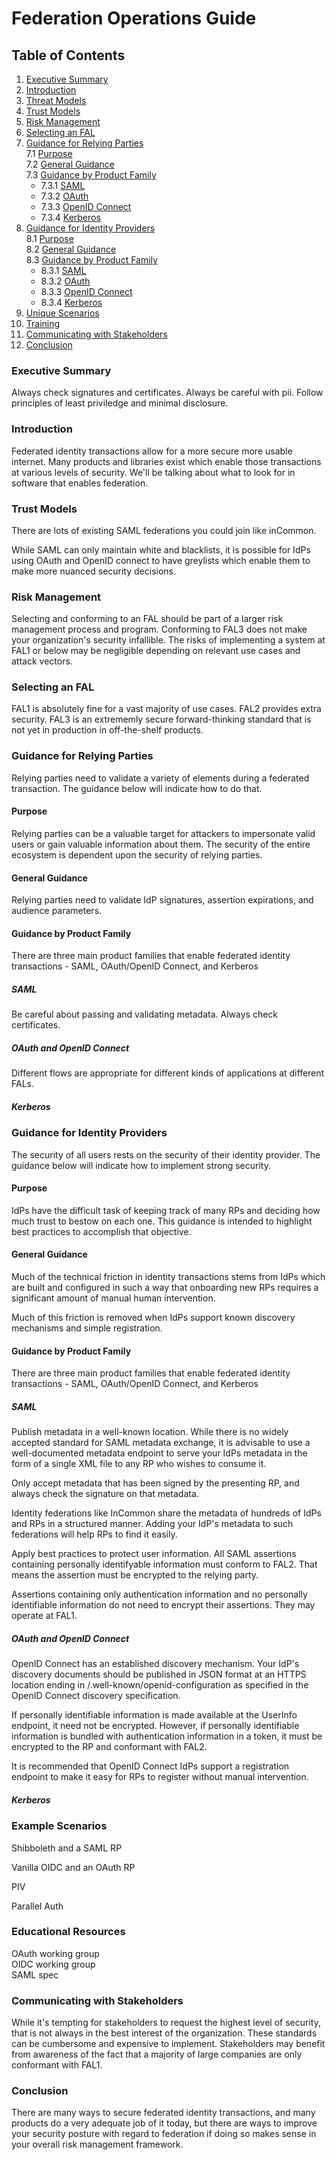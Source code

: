 # Federation Operations Guide

## Table of Contents

1. [Executive Summary](#executive-summary)
1. [Introduction](#introduction)  
1. [Threat Models](#threat-models)
1. [Trust Models](#trust-models)
1. [Risk Management](#risk-management)
1. [Selecting an FAL](#selecting-an-fal)  
1. [Guidance for Relying Parties](#guidance-for-relying-parties)  
 7.1 [Purpose](#purpose)  
 7.2 [General Guidance](#general-guidance)  
 7.3 [Guidance by Product Family](#guidance-by-product-family)  
     * 7.3.1 [SAML](#saml)  
     * 7.3.2 [OAuth](#oauth) 
     * 7.3.3 [OpenID Connect](#openid-connect)
     * 7.3.4 [Kerberos](#kerberos)
1. [Guidance for Identity Providers](#guidance-for-identity-providers)  
 8.1 [Purpose](#purpose-1)  
 8.2 [General Guidance](#general-guidance-1)  
 8.3 [Guidance by Product Family](#guidance-by-product-family-1)  
     * 8.3.1 [SAML](#saml-1)  
     * 8.3.2 [OAuth](#oauth-1) 
     * 8.3.3 [OpenID Connect](#openid-connect-1)
     * 8.3.4 [Kerberos](#kerberos-1)
1. [Unique Scenarios](#unique-scenarios)
1. [Training](#training)
1. [Communicating with Stakeholders](#communicating-with-stakeholders)
1. [Conclusion](#conclusion)

### Executive Summary

Always check signatures and certificates. Always be careful with pii. Follow principles of least priviledge and minimal disclosure.

### Introduction

Federated identity transactions allow for a more secure more usable internet. Many products and libraries exist which enable those transactions at various levels of security. We'll be talking about what to look for in software that enables federation.

### Trust Models

There are lots of existing SAML federations you could join like inCommon.

While SAML can only maintain white and blacklists, it is possible for IdPs using OAuth and OpenID connect to have greylists which enable them to make more nuanced security decisions.

### Risk Management

Selecting and conforming to an FAL should be part of a larger risk management process and program. Conforming to FAL3 does not make your organization's security infallible. The risks of implementing a system at FAL1 or below may be negligible depending on relevant use cases and attack vectors.

### Selecting an FAL

FAL1 is absolutely fine for a vast majority of use cases. FAL2 provides extra security. FAL3 is an extrememly secure forward-thinking standard that is not yet in production in off-the-shelf products.

### Guidance for Relying Parties

Relying parties need to validate a variety of elements during a federated transaction. The guidance below will indicate how to do that.

#### Purpose

Relying parties can be a valuable target for attackers to impersonate valid users or gain valuable information about them. The security of the entire ecosystem is dependent upon the security of relying parties.

#### General Guidance

Relying parties need to validate IdP signatures, assertion expirations, and audience parameters.

#### Guidance by Product Family

There are three main product families that enable federated identity transactions - SAML, OAuth/OpenID Connect, and Kerberos

##### SAML

Be careful about passing and validating metadata. Always check certificates.

##### OAuth and OpenID Connect

Different flows are appropriate for different kinds of applications at different FALs.

##### Kerberos

### Guidance for Identity Providers

The security of all users rests on the security of their identity provider. The guidance below will indicate how to implement strong security.

#### Purpose

IdPs have the difficult task of keeping track of many RPs and deciding how much trust to bestow on each one. This guidance is intended to highlight best practices to accomplish that objective.

#### General Guidance

Much of the technical friction in identity transactions stems from IdPs which are built and configured in such a way that onboarding new RPs requires a significant amount of manual human intervention.

Much of this friction is removed when IdPs support known discovery mechanisms and simple registration.

#### Guidance by Product Family

There are three main product families that enable federated identity transactions - SAML, OAuth/OpenID Connect, and Kerberos

##### SAML

Publish metadata in a well-known location. While there is no widely accepted standard for SAML metadata exchange, it is advisable to use a well-documented metadata endpoint to serve your IdPs metadata in the form of a single XML file to any RP who wishes to consume it.

Only accept metadata that has been signed by the presenting RP, and always check the signature on that metadata.

Identity federations like InCommon share the metadata of hundreds of IdPs and RPs in a structured manner. Adding your IdP's metadata to such federations will help RPs to find it easily.

Apply best practices to protect user information. All SAML assertions containing personally identifyable information must conform to FAL2. That means the assertion must be encrypted to the relying party.

Assertions containing only authentication information and no personally identifiable information do not need to encrypt their assertions. They may operate at FAL1.

##### OAuth and OpenID Connect

OpenID Connect has an established discovery mechanism. Your IdP's discovery documents should be published in JSON format at an HTTPS location ending in /.well-known/openid-configuration as specified in the OpenID Connect discovery specification.

If personally identifiable information is made available at the UserInfo endpoint, it need not be encrypted. However, if personally identifiable information is bundled with authentication information in a token, it must be encrypted to the RP and conformant with FAL2.

It is recommended that OpenID Connect IdPs support a registration endpoint to make it easy for RPs to register without manual intervention.

##### Kerberos

### Example Scenarios

Shibboleth and a SAML RP

Vanilla OIDC and an OAuth RP

PIV

Parallel Auth

### Educational Resources

OAuth working group  
OIDC working group  
SAML spec

### Communicating with Stakeholders

While it's tempting for stakeholders to request the highest level of security, that is not always in the best interest of the organization. These standards can be cumbersome and expensive to implement. Stakeholders may benefit from awareness of the fact that a majority of large companies are only conformant with FAL1.

### Conclusion

There are many ways to secure federated identity transactions, and many products do a very adequate job of it today, but there are ways to improve your security posture with regard to federation if doing so makes sense in your overall risk management framework.